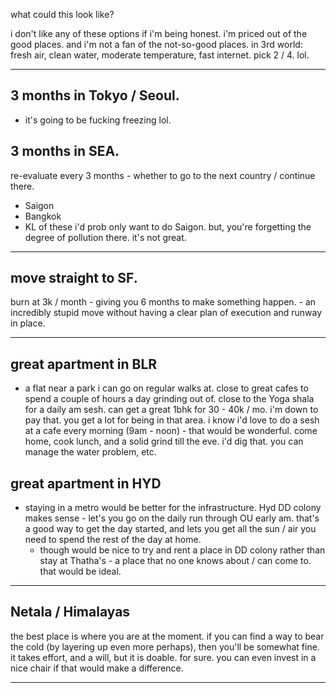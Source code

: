 what could this look like?

i don't like any of these options if i'm being honest.
i'm priced out of the good places.
and i'm not a fan of the not-so-good places.
in 3rd world: fresh air, clean water, moderate temperature, fast internet. pick 2 / 4. lol.

---

## 3 months in Tokyo / Seoul.
- it's going to be fucking freezing lol.

## 3 months in SEA.
re-evaluate every 3 months - whether to go to the next country / continue there.
- Saigon
- Bangkok
- KL
of these i'd prob only want to do Saigon. but, you're forgetting the degree of pollution there. it's not great.

---

## move straight to SF.
burn at 3k / month - giving you 6 months to make something happen. - an incredibly stupid move without having a clear plan of execution and runway in place.

---

## great apartment in BLR
- a flat near a park i can go on regular walks at. close to great cafes to spend a couple of hours a day grinding out of. close to the Yoga shala for a daily am sesh. can get a great 1bhk for 30 - 40k / mo. i'm down to pay that. you get a lot for being in that area. i know i'd love to do a sesh at a cafe every morning (9am - noon) - that would be wonderful. come home, cook lunch, and a solid grind till the eve. i'd dig that. you can manage the water problem, etc.

## great apartment in HYD
- staying in a metro would be better for the infrastructure. Hyd DD colony makes sense - let's you go on the daily run through OU early am. that's a good way to get the day started, and lets you get all the sun / air you need to spend the rest of the day at home.
	- though would be nice to try and rent a place in DD colony rather than stay at Thatha's - a place that no one knows about / can come to. that would be ideal.

---
## Netala / Himalayas

the best place is where you are at the moment. if you can find a way to bear the cold (by layering up even more perhaps), then you'll be somewhat fine. it takes effort, and a will, but it is doable. for sure. you can even invest in a nice chair if that would make a difference.

****